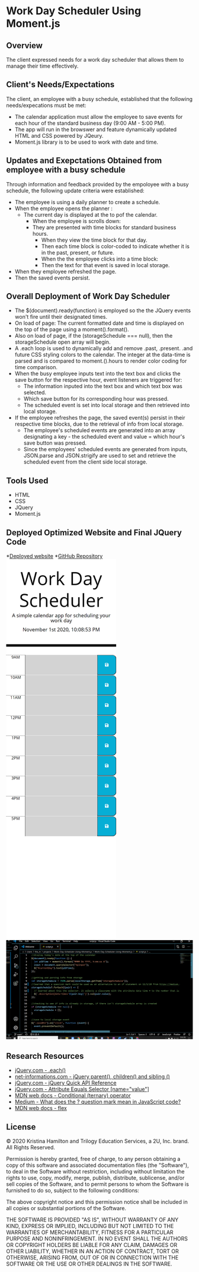 # Work Day Scheduler Using Moment.js

## Overview

The client expressed needs for a work day scheduler that allows them to manage their time effectively.

## Client's Needs/Expectations

The client, an employee with a busy schedule, established that the following needs/expecations must be met:

- The calendar application must allow the employee to save events for each hour of the standard business day (9:00 AM - 5:00 PM).
- The app will run in the browswer and feature dynamically updated HTML and CSS powered by JQeury.
- Moment.js library is to be used to work with date and time.

## Updates and Exepctations Obtained from employee with a busy schedule

Through information and feedback provided by the empoloyee with a busy schedule, the following update criteria were established:

- The employee is using a daily planner to create a schedule.
- When the employee opens the planner :
  - The current day is displayed at the to pof the calendar.
    - When the employee is scrolls down:
    - They are presented with time blocks for standard business hours.
      - When they view the time block for that day.
      - Then each time block is color-coded to indicate whether it is in the past, present, or future.
      - When the the employee clicks into a time block:
      - Then the text for that event is saved in local storage.
- When they employee refreshed the page.
- Then the saved events persist.

## Overall Deployment of Work Day Scheduler

- The \$(document).ready(function) is employed so the the JQuery events won't fire until their designated times.
- On load of page: The current formatted date and time is displayed on the top of the page using a moment().format().
- Also on load of page, if the (storageSchedule === null), then the storageSchedule open array will begin.
- A .each loop is used to dynamically add and remove .past, .present. .and future CSS styling colors to the calendar. The integer at the data-time is parsed and is compared to moment.().hours to render color coding for time comparison.
- When the busy employee inputs text into the text box and clicks the save button for the respective hour, event listeners are triggered for:
  - The information inputed into the text box and which text box was selected.
  - Which save button for its corresponding hour was pressed.
  - The scheduled event is set into local storage and then retrieved into local storage.
- If the employee refreshes the page, the saved event(s) persist in their respective time blocks, due to the retrieval of info from local storage.
  - The employee's scheduled events are generated into an array designating a key - the scheduled event and value = which hour's save button was pressed.
  - Since the employees' scheduled events are generated from inputs, JSON.parse and JSON.strigify are used to set and retrieve the scheduled event from the client side local storage.
  
## Tools Used
- HTML
- CSS
- JQuery
- Moment.js

## Deployed Optimized Website and Final JQuery Code

\*[Deployed website](https://kay0s.github.io/Work-Day-Scheduler-Using-Moment.js/) \*[GitHub Repository](https://github.com/Kay0s/Work-Day-Scheduler-Using-Moment.js/)
![Screenshot of deployed website](deployedIndex.png)
![Screenshot of finalized JavaScript Code](code.png)

## Research Resources

- [jQuery.com - .each()](https://api.jquery.com/each/)
- [net-informations.com - jQuery parent(), children() and sibling ()](http://net-informations.com/jq/iq/parent.htm)
- [jQuery.com - jQuery Quick API Reference](https://oscarotero.com/jquery/)
- [jQuery.com - Attribute Equals Selector [name="value"]](https://api.jquery.com/attribute-equals-selector/)
- [MDN web docs - Conditional (ternary) operator](<https://developer.mozilla.org/en-US/docs/Web/JavaScript/Reference/Operators/Conditional_Operator#:~:text=The%20conditional%20(ternary)%20operator%20is,if%20the%20condition%20is%20falsy.>)
- [Medium - What does the ? question mark mean in JavaScript code?](https://medium.com/javascript-in-plain-english/what-does-the-question-mark-mean-in-javascript-code-353cfadcf760)
- [MDN web docs - flex](https://developer.mozilla.org/en-US/docs/Web/CSS/flex)

## License

© 2020 Kristina Hamilton and Trilogy Education Services, a 2U, Inc. brand. All Rights Reserved.

Permission is hereby granted, free of charge, to any person obtaining a copy of this software and associated documentation files (the "Software"), to deal in the Software without restriction, including without limitation the rights to use, copy, modify, merge, publish, distribute, sublicense, and/or sell copies of the Software, and to permit persons to whom the Software is furnished to do so, subject to the following conditions:

The above copyright notice and this permission notice shall be included in all copies or substantial portions of the Software.

THE SOFTWARE IS PROVIDED "AS IS", WITHOUT WARRANTY OF ANY KIND, EXPRESS OR IMPLIED, INCLUDING BUT NOT LIMITED TO THE WARRANTIES OF MERCHANTABILITY, FITNESS FOR A PARTICULAR PURPOSE AND NONINFRINGEMENT. IN NO EVENT SHALL THE AUTHORS OR COPYRIGHT HOLDERS BE LIABLE FOR ANY CLAIM, DAMAGES OR OTHER LIABILITY, WHETHER IN AN ACTION OF CONTRACT, TORT OR OTHERWISE, ARISING FROM, OUT OF OR IN CONNECTION WITH THE SOFTWARE OR THE USE OR OTHER DEALINGS IN THE SOFTWARE.
